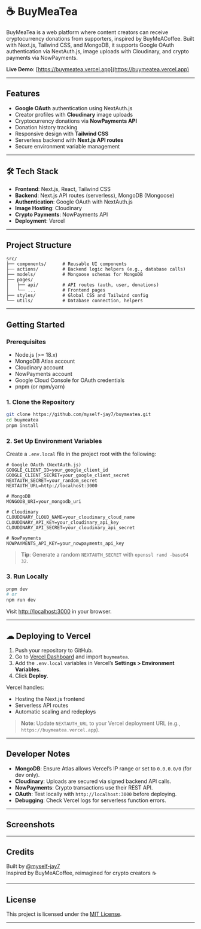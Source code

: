 # ☕ BuyMeaTea

BuyMeaTea is a web platform where content creators can receive cryptocurrency donations from supporters, inspired by BuyMeACoffee. Built with Next.js, Tailwind CSS, and MongoDB, it supports Google OAuth authentication via NextAuth.js, image uploads with Cloudinary, and crypto payments via NowPayments.

**Live Demo**: [https://buymeatea.vercel.app](https://buymeatea.vercel.app)

---

## Features

-  **Google OAuth** authentication using NextAuth.js
-  Creator profiles with **Cloudinary** image uploads
-  Cryptocurrency donations via **NowPayments API**
-  Donation history tracking
-  Responsive design with **Tailwind CSS**
-  Serverless backend with **Next.js API routes**
-  Secure environment variable management

---

## 🛠 Tech Stack

- **Frontend**: Next.js, React, Tailwind CSS
- **Backend**: Next.js API routes (serverless), MongoDB (Mongoose)
- **Authentication**: Google OAuth with NextAuth.js
- **Image Hosting**: Cloudinary
- **Crypto Payments**: NowPayments API
- **Deployment**: Vercel

---

## Project Structure

```
src/
├── components/      # Reusable UI components
├── actions/         # Backend logic helpers (e.g., database calls)
├── models/          # Mongoose schemas for MongoDB
├── pages/
│   ├── api/         # API routes (auth, user, donations)
│   └── ...          # Frontend pages
├── styles/          # Global CSS and Tailwind config
└── utils/           # Database connection, helpers
```

---

## Getting Started

### Prerequisites

- Node.js (>= 18.x)
- MongoDB Atlas account
- Cloudinary account
- NowPayments account
- Google Cloud Console for OAuth credentials
- pnpm (or npm/yarn)

### 1. Clone the Repository

```bash
git clone https://github.com/myself-jay7/buymeatea.git
cd buymeatea
pnpm install
```

### 2. Set Up Environment Variables

Create a `.env.local` file in the project root with the following:

```env
# Google OAuth (NextAuth.js)
GOOGLE_CLIENT_ID=your_google_client_id
GOOGLE_CLIENT_SECRET=your_google_client_secret
NEXTAUTH_SECRET=your_random_secret
NEXTAUTH_URL=http://localhost:3000

# MongoDB
MONGODB_URI=your_mongodb_uri

# Cloudinary
CLOUDINARY_CLOUD_NAME=your_cloudinary_cloud_name
CLOUDINARY_API_KEY=your_cloudinary_api_key
CLOUDINARY_API_SECRET=your_cloudinary_api_secret

# NowPayments
NOWPAYMENTS_API_KEY=your_nowpayments_api_key
```

> **Tip**: Generate a random `NEXTAUTH_SECRET` with `openssl rand -base64 32`.  

### 3. Run Locally

```bash
pnpm dev
# or
npm run dev
```

Visit [http://localhost:3000](http://localhost:3000) in your browser.

---

## ☁ Deploying to Vercel

1. Push your repository to GitHub.
2. Go to [Vercel Dashboard](https://vercel.com/import) and import `buymeatea`.
3. Add the `.env.local` variables in Vercel’s **Settings > Environment Variables**.
4. Click **Deploy**.

Vercel handles:
- Hosting the Next.js frontend
- Serverless API routes
- Automatic scaling and redeploys

> **Note**: Update `NEXTAUTH_URL` to your Vercel deployment URL (e.g., `https://buymeatea.vercel.app`).

---

## Developer Notes

- **MongoDB**: Ensure Atlas allows Vercel’s IP range or set to `0.0.0.0/0` (for dev only).
- **Cloudinary**: Uploads are secured via signed backend API calls.
- **NowPayments**: Crypto transactions use their REST API.
- **OAuth**: Test locally with `http://localhost:3000` before deploying.
- **Debugging**: Check Vercel logs for serverless function errors.

---

## Screenshots


---

## Credits

Built by [@myself-jay7](https://github.com/myself-jay7)  
Inspired by BuyMeACoffee, reimagined for crypto creators ☕

---

## License

This project is licensed under the [MIT License](LICENSE).

---
